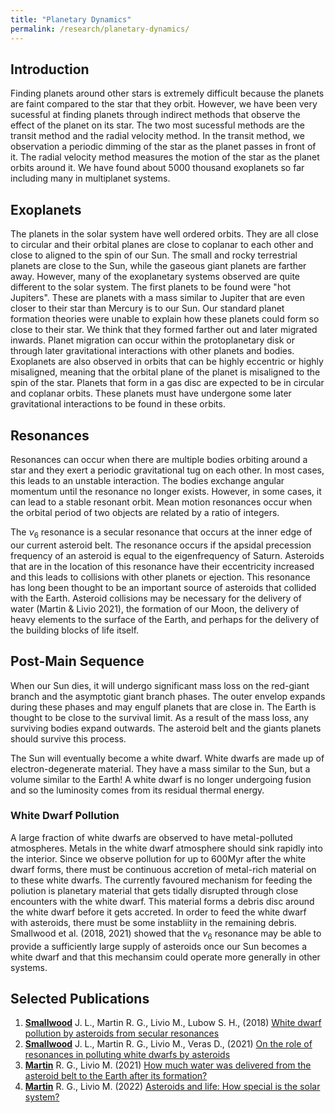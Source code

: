 ```yaml
---
title: "Planetary Dynamics"
permalink: /research/planetary-dynamics/
---
```


## Introduction

Finding planets around other stars is extremely difficult because the planets are faint compared to the star that they orbit. However, we have been very sucessful at finding planets through indirect methods that observe the effect of the planet on its star. The two most sucessful methods are the transit method and the radial velocity method. In the transit method, we observation a periodic dimming of the star as the planet passes in front of it. The radial velocity method measures the motion of the star as the planet orbits around it.  We have found about 5000 thousand exoplanets so far including many in multiplanet systems. 

## Exoplanets

The planets in the solar system have well ordered orbits. They are all close to circular and their orbital planes are close to coplanar to each other and close to aligned to the spin of our Sun.  The small and rocky terrestrial planets are close to the Sun, while the gaseous giant planets are farther away. However, many of the exoplanetary systems observed are quite different to the solar system. The first planets to be found were "hot Jupiters". These are planets with a mass similar to Jupiter that are even closer to their star than Mercury is to our Sun. Our standard planet formation theories were unable to explain how these planets could form so close to their star. We think that they formed farther out and later migrated inwards. Planet migration can occur within the protoplanetary disk or through later gravitational interactions with other planets and bodies.  Exoplanets are also observed in orbits that can be highly eccentric or highly misaligned, meaning that the orbital plane of the planet is misaligned to the spin of the star. Planets that form in a gas disc are expected to be in circular and coplanar orbits. These planets must have undergone some later gravitational interactions to be found in these orbits. 


## Resonances

Resonances can occur when there are multiple bodies orbiting around a star and they exert a periodic gravitational tug on each other. In most cases, this leads to an unstable interaction. The bodies exchange angular momentum until the resonance no longer exists. However, in some cases, it can lead to a stable resonant orbit. Mean motion resonances occur when the orbital period of two objects are related by a ratio of integers.

The $\nu_6$ resonance is a secular resonance that occurs at the inner edge of our current asteroid belt. The resonance occurs if the apsidal precession frequency of an asteroid is equal to the eigenfrequency of Saturn. Asteroids that are in the location of this resonance have their eccentricity increased and this leads to collisions with other planets or ejection. This resonance has long been thought to be an important source of asteroids that collided with the Earth. Asteroid collisions may be necessary for the delivery of water (Martin & Livio 2021), the formation of our Moon, the delivery of heavy elements to the surface of the Earth, and perhaps for the delivery of the building blocks of life itself. 

## Post-Main Sequence

When our Sun dies, it will undergo significant mass loss on the red-giant branch and the asymptotic giant branch phases. The outer envelop expands during these phases and may engulf planets that are close in. The Earth is thought to be close to the survival limit. As a result of the mass loss, any surviving bodies expand outwards. The asteroid belt and the giants planets should survive this process. 

The Sun will eventually become a white dwarf.  White dwarfs are made up of electron-degenerate material. They have a mass similar to the Sun, but a volume similar to the Earth! A white dwarf is no longer undergoing fusion and so the luminosity comes from its residual thermal energy. 



### White Dwarf Pollution

A large fraction of white dwarfs are observed to have metal-polluted atmospheres. Metals in the white dwarf atmosphere should sink rapidly into the interior. Since we observe pollution for up to 600Myr after the white dwarf forms, there must be continuous accretion of metal-rich material on to these white dwarfs.  The currently favoured mechanism for feeding the poliution is planetary material that gets tidally disrupted through close encounters with the white dwarf. This material forms a debris disc around the white dwarf before it gets accreted.  In order to feed the white dwarf with asteroids, there must be some instabliity in the remaining debris. Smallwood et al. (2018, 2021) showed that the $\nu_6$ resonance may be able to provide a sufficiently large supply of asteroids once our Sun becomes a white dwarf and that this mechansim could operate more generally in other systems.





##  Selected Publications
1. [**Smallwood**](/team/jeremy-smallwood/) J. L., Martin R. G., Livio M., Lubow S. H., (2018) [White dwarf pollution by asteroids from secular resonances](https://ui.adsabs.harvard.edu/abs/2018MNRAS.480...57S/abstract)
2. [**Smallwood**](/team/jeremy-smallwood/) J. L., Martin R. G., Livio M., Veras D., (2021) [On the role of resonances in polluting white dwarfs by asteroids](https://ui.adsabs.harvard.edu/abs/2021MNRAS.504.3375S/abstract)
3. [**Martin**](/team/rebecca-martin/) R. G., Livio M. (2021) [How much water was delivered from the asteroid belt to the Earth after its formation?](https://ui.adsabs.harvard.edu/abs/2021MNRAS.506L...6M/abstract)
3. [**Martin**](/team/rebecca-martin/) R. G., Livio M. (2022) [Asteroids and life: How special is the solar system?](https://ui.adsabs.harvard.edu/abs/2022arXiv220201352M/abstract)
